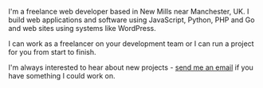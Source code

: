 I'm a freelance web developer based in New Mills near Manchester, UK. I build web applications and software using JavaScript, Python, PHP and Go and web sites using systems like WordPress.

I can work as a freelancer on your development team or I can run a project for you from start to finish.

I'm always interested to hear about new projects - [send me an email]({{site.data.links.email}})
if you have something I could work on.